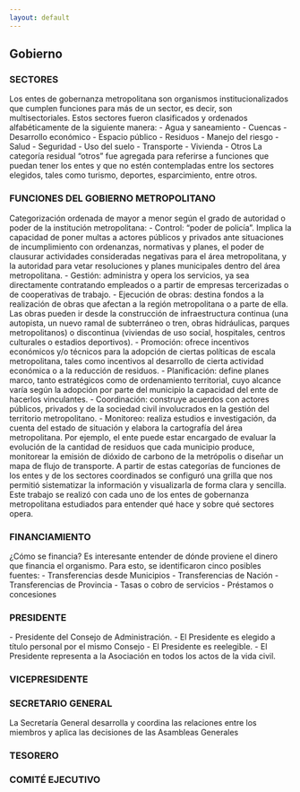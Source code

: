 ```yaml
---
layout: default
---
```


<h2>Gobierno</h2>

<h3>SECTORES</h3>
Los entes de gobernanza metropolitana son organismos
institucionalizados que cumplen funciones para más de un sector, es decir, son multisectoriales.
Estos sectores fueron clasificados y ordenados alfabéticamente de la siguiente manera:
- Agua y saneamiento
- Cuencas
- Desarrollo económico
- Espacio público
- Residuos
- Manejo del riesgo
- Salud
- Seguridad
- Uso del suelo
- Transporte
- Vivienda
- Otros
La categoría residual “otros” fue agregada para referirse a funciones que puedan tener los
entes y que no estén contempladas entre los sectores elegidos, tales como turismo, deportes,
esparcimiento, entre otros. 

<h3>FUNCIONES DEL GOBIERNO METROPOLITANO</h3>
Categorización ordenada de mayor a menor según el grado de autoridad o poder de la institución metropolitana:
- Control: “poder de policía”. Implica la capacidad de poner multas a actores públicos y
privados ante situaciones de incumplimiento con ordenanzas, normativas y planes, el
poder de clausurar actividades consideradas negativas para el área metropolitana, y la
autoridad para vetar resoluciones y planes municipales dentro del área metropolitana.
- Gestión: administra y opera los servicios, ya sea directamente contratando empleados o a
partir de empresas tercerizadas o de cooperativas de trabajo.
- Ejecución de obras: destina fondos a la realización de obras que afectan a la región
metropolitana o a parte de ella. Las obras pueden ir desde la construcción de
infraestructura continua (una autopista, un nuevo ramal de subterráneo o tren, obras
hidráulicas, parques metropolitanos) o discontinua (viviendas de uso social, hospitales,
centros culturales o estadios deportivos).
- Promoción: ofrece incentivos económicos y/o técnicos para la adopción de ciertas
políticas de escala metropolitana, tales como incentivos al desarrollo de cierta actividad
económica o a la reducción de residuos.
- Planificación: define planes marco, tanto estratégicos como de ordenamiento territorial,
cuyo alcance varía según la adopción por parte del municipio la capacidad del ente de
hacerlos vinculantes.
- Coordinación: construye acuerdos con actores públicos, privados y de la sociedad civil
involucrados en la gestión del territorio metropolitano.
- Monitoreo: realiza estudios e investigación, da cuenta del estado de situación y elabora la
cartografía del área metropolitana. Por ejemplo, el ente puede estar encargado de evaluar
la evolución de la cantidad de residuos que cada municipio produce, monitorear la
emisión de dióxido de carbono de la metrópolis o diseñar un mapa de flujo de transporte.
A partir de estas categorías de funciones de los entes y de los sectores coordinados se
configuró una grilla que nos permitió sistematizar la información y visualizarla de forma clara y
sencilla. Este trabajo se realizó con cada uno de los entes de gobernanza metropolitana estudiados
para entender qué hace y sobre qué sectores opera. 

<h3>FINANCIAMIENTO</h3>
¿Cómo se financia?
Es interesante entender de dónde proviene el dinero que financia el organismo. Para esto,
se identificaron cinco posibles fuentes:
- Transferencias desde Municipios
- Transferencias de Nación
- Transferencias de Provincia
- Tasas o cobro de servicios
- Préstamos o concesiones


<h3>PRESIDENTE</h3>
- Presidente del Consejo de Administración.
  - El Presidente es elegido a título personal por el mismo Consejo
  - El Presidente es reelegible.
  - El Presidente representa a la Asociación en todos los actos de la vida civil. 

<h3>VICEPRESIDENTE</h3>

<h3>SECRETARIO GENERAL</h3>
La Secretaría General desarrolla y coordina las relaciones entre los miembros y aplica las decisiones de las Asambleas Generales

<h3>TESORERO</h3>

<h3>COMITÉ EJECUTIVO</h3>
